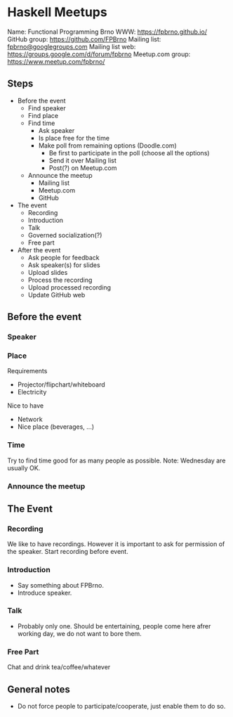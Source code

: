 Haskell Meetups
===============

Name: Functional Programming Brno
WWW: https://fpbrno.github.io/
GitHub group: https://github.com/FPBrno
Mailing list: fpbrno@googlegroups.com
Mailing list web: https://groups.google.com/d/forum/fpbrno
Meetup.com group: https://www.meetup.com/fpbrno/

Steps
-----

* Before the event
    * Find speaker
    * Find place
    * Find time
        * Ask speaker
        * Is place free for the time
        * Make poll from remaining options (Doodle.com)
            * Be first to participate in the poll (choose all the options)
            * Send it over Mailing list
            * Post(?) on Meetup.com
    * Announce the meetup
        * Mailing list
        * Meetup.com
        * GitHub
* The event
    * Recording
    * Introduction
    * Talk
    * Governed socialization(?)
    * Free part
* After the event
    * Ask people for feedback
    * Ask speaker(s) for slides
    * Upload slides
    * Process the recording
    * Upload processed recording
    * Update GitHub web

Before the event
----------------

### Speaker

### Place

Requirements

* Projector/flipchart/whiteboard
* Electricity

Nice to have

* Network
* Nice place (beverages, ...)

### Time

Try to find time good for as many people as possible.
Note: Wednesday are usually OK.

### Announce the meetup

The Event
---------

### Recording

We like to have recordings. However it is important to ask for permission
of the speaker. Start recording before event.

### Introduction

* Say something about FPBrno.
* Introduce speaker.

### Talk

* Probably only one. Should be entertaining, people
  come here afrer working day, we do not want to bore them.

### Free Part

Chat and drink tea/coffee/whatever

General notes
-------------

* Do not force people to participate/cooperate,
  just enable them to do so.
